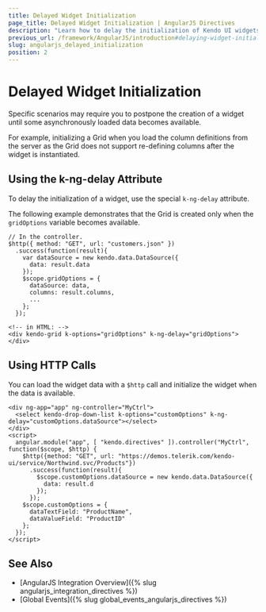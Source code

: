 ```yaml
---
title: Delayed Widget Initialization
page_title: Delayed Widget Initialization | AngularJS Directives
description: "Learn how to delay the initialization of Kendo UI widgets in AngularJS applications."
previous_url: /framework/AngularJS/introduction#delaying-widget-initialization
slug: angularjs_delayed_initialization
position: 2
---
```


# Delayed Widget Initialization

Specific scenarios may require you to postpone the creation of a widget until some asynchronously loaded data becomes available.

For example, initializing a Grid when you load the column definitions from the server as the Grid does not support re-defining columns after the widget is instantiated.

## Using the k-ng-delay Attribute

To delay the initialization of a widget, use the special `k-ng-delay` attribute.

The following example demonstrates that the Grid is created only when the `gridOptions` variable becomes available.

    // In the controller.
    $http({ method: "GET", url: "customers.json" })
      .success(function(result){
        var dataSource = new kendo.data.DataSource({
          data: result.data
        });
        $scope.gridOptions = {
          dataSource: data,
          columns: result.columns,
          ...
        };
      });

    <!-- in HTML: -->
    <div kendo-grid k-options="gridOptions" k-ng-delay="gridOptions"></div>

## Using HTTP Calls

You can load the widget data with a `$http` call and initialize the widget when the data is available.

```dojo
<div ng-app="app" ng-controller="MyCtrl">
  <select kendo-drop-down-list k-options="customOptions" k-ng-delay="customOptions.dataSource"></select>
</div>
<script>
  angular.module("app", [ "kendo.directives" ]).controller("MyCtrl", function($scope, $http) {
    $http({method: "GET", url: "https://demos.telerik.com/kendo-ui/service/Northwind.svc/Products"})
      .success(function(result){
        $scope.customOptions.dataSource = new kendo.data.DataSource({
          data: result.d
        });
      });
    $scope.customOptions = {
      dataTextField: "ProductName",
      dataValueField: "ProductID"
    };
  });
</script>
```

## See Also

* [AngularJS Integration Overview]({% slug angularjs_integration_directives %})
* [Global Events]({% slug global_events_angularjs_directives %})

